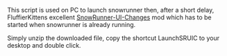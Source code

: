 This script is used on PC to launch snowrunner then, after a short delay, FluffierKittens excellent [SnowRunner-UI-Changes](https://github.com/FluffierKittens/SnowRunner-UI-Changes) mod which has to be started when snowrunner is already running.

Simply unzip the downloaded file, copy the shortcut LaunchSRUIC to your desktop and double click.
